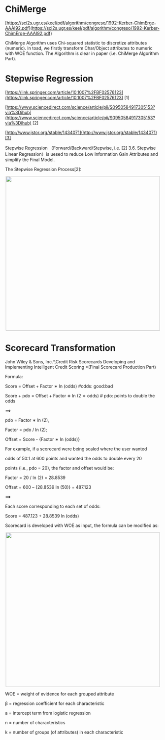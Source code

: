 # ChiMerge

[https://sci2s.ugr.es/keel/pdf/algorithm/congreso/1992-Kerber-ChimErge-AAAI92.pdf](https://sci2s.ugr.es/keel/pdf/algorithm/congreso/1992-Kerber-ChimErge-AAAI92.pdf)

ChiMerge Algorithm uses Chi-squared statistic to discretize attributes (numeric). In toad, we firstly transform Char/Object attributes to numeric with WOE function. The Algorithm  is clear in paper (i.e. ChiMerge Algorithm Part).

# Stepwise Regression

[https://link.springer.com/article/10.1007%2FBF02576123](https://link.springer.com/article/10.1007%2FBF02576123) [1]

[https://www.sciencedirect.com/science/article/pii/S0950584917305153?via%3Dihub](https://www.sciencedirect.com/science/article/pii/S0950584917305153?via%3Dihub) [2]

[http://www.jstor.org/stable/1434071](http://www.jstor.org/stable/1434071)[3]

Stepwise Regression （Forward/Backward/Stepwise, i.e. [2] 3.6. Stepwise Linear Regression）is uesed to reduce Low Information Gain Attributes and simplify the Final Model.

The Stepwise Regression Process[2]:
<div align="center">
    <img src="https://raw.githubusercontent.com/amphibian-dev/toad/dev/images/stepwise.png" width="500px" />
</div>

# Scorecard Transformation

John Wiley & Sons, Inc.*,Credit Risk  Scorecards Developing and Implementing Intelligent Credit Scoring *(Final Scorecard Production Part)



Formula:

Score = Offset + Factor ∗ ln (odds)                    #odds: good:bad

Score + pdo = Offset + Factor ∗ ln (2 ∗ odds)   # pdo: points to double the odds

==>

pdo = Factor ∗ ln (2),  

Factor = pdo / ln (2);

Offset = Score - {Factor ∗ ln (odds)}

For example, if a scorecard were being scaled where the user wanted

odds of 50:1 at 600 points and wanted the odds to double every 20

points (i.e., pdo = 20), the factor and offset would be:

Factor = 20 / ln (2) = 28.8539

Offset = 600 – {28.8539 ln (50)} = 487.123

==>

Each score corresponding to each set of odds:

Score = 487.123 + 28.8539 ln (odds)

Scorecard is developed with WOE as input, the formula can be modified as:
<div align="center">
    <img src="https://raw.githubusercontent.com/amphibian-dev/toad/dev/images/scorecard.png" width="500px" />
</div>

WOE = weight of evidence for each grouped attribute

β = regression coefficient for each characteristic

a = intercept term from logistic regression

n = number of characteristics

k = number of groups (of attributes) in each characteristic
